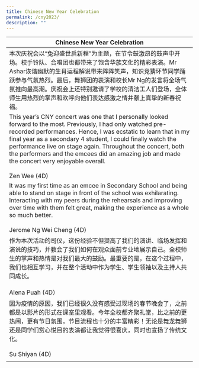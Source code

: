 ```yaml
---
title: Chinese New Year Celebration
permalink: /cny2023/
description: ""
---
```

| Chinese New Year Celebration |
| -------- |
|   本次庆祝会以“兔迎盛世启新程”为主题，在节令鼓激昂的鼓声中开场。校手铃队、合唱团也都带来了饱含华族文化的精彩表演。Mr Ashar诙谐幽默的生肖运程解说带来阵阵笑声，知识竞猜环节同学踊跃参与气氛热烈。最后，舞狮团的表演和校长Mr Ng的发言将全场气氛推向最高潮。庆祝会上还特别邀请了学校的清洁工人们登场，全体师生用热烈的掌声和欢呼向他们表达感激之情并献上真挚的新春祝福。|
| This year’s CNY concert was one that I personally looked forward to the most. Previously, I had only watched pre-recorded performances. Hence, I was ecstatic to learn that in my final year as a secondary 4 student, I could finally watch the performance live on stage again. Throughout the concert, both the performers and the emcees did an amazing job and made the concert very enjoyable overall. <br><br>Zen Wee (4D)|
| It was my first time as an emcee in Secondary School and being able to stand on stage in front of the school was exhilarating. Interacting with my peers during the rehearsals and improving over time with them felt great, making the experience as a whole so much better. <br><br>Jerome Ng Wei Cheng (4D)|
| 作为本次活动的司仪，这份经验不但提高了我们的演讲、临场发挥和演说的技巧，并教会了我们如何在观众面前专业地展示自己。全校师生的掌声和热情是对我们最大的鼓励。最重要的是，在这个过程中，我们也相互学习，并在整个活动中作为学生、学生领袖以及主持人共同成长。<br><br>Alena Puah (4D）|
| 因为疫情的原因，我们已经很久没有感受过现场的春节晚会了，之前都是以影片的形式在课室里观看。今年全校都齐聚礼堂，比之前的更热闹，更有节日氛围，节目流程也十分的丰富精彩！无论是舞龙舞狮还是同学们赏心悦目的表演都让我觉得很喜庆，同时也宣扬了传统文化。<br><br> Su Shiyan (4D)|
||